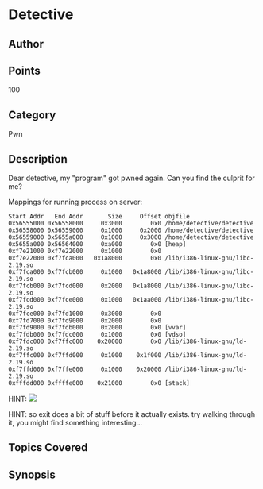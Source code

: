 # Detective
## Author

## Points
100
## Category
Pwn
## Description
Dear detective, my "program" got pwned again. Can you find the culprit for me? 

Mappings for running process on server:

	Start Addr   End Addr       Size     Offset objfile
	0x56555000 0x56558000     0x3000        0x0 /home/detective/detective
	0x56558000 0x56559000     0x1000     0x2000 /home/detective/detective
	0x56559000 0x5655a000     0x1000     0x3000 /home/detective/detective
	0x5655a000 0x56564000     0xa000        0x0 [heap]
	0xf7e21000 0xf7e22000     0x1000        0x0
	0xf7e22000 0xf7fca000   0x1a8000        0x0 /lib/i386-linux-gnu/libc-2.19.so
	0xf7fca000 0xf7fcb000     0x1000   0x1a8000 /lib/i386-linux-gnu/libc-2.19.so
	0xf7fcb000 0xf7fcd000     0x2000   0x1a8000 /lib/i386-linux-gnu/libc-2.19.so
	0xf7fcd000 0xf7fce000     0x1000   0x1aa000 /lib/i386-linux-gnu/libc-2.19.so
	0xf7fce000 0xf7fd1000     0x3000        0x0
	0xf7fd7000 0xf7fd9000     0x2000        0x0
	0xf7fd9000 0xf7fdb000     0x2000        0x0 [vvar]
	0xf7fdb000 0xf7fdc000     0x1000        0x0 [vdso]
	0xf7fdc000 0xf7ffc000    0x20000        0x0 /lib/i386-linux-gnu/ld-2.19.so
	0xf7ffc000 0xf7ffd000     0x1000    0x1f000 /lib/i386-linux-gnu/ld-2.19.so
	0xf7ffd000 0xf7ffe000     0x1000    0x20000 /lib/i386-linux-gnu/ld-2.19.so
	0xfffdd000 0xffffe000    0x21000        0x0 [stack]

HINT:
<img src="https://cdn.meme.am/cache/instances/folder489/500x/73105489.jpg" />

HINT:
so exit does a bit of stuff before it actually exists. try walking through it, you might find something interesting...
## Topics Covered

## Synopsis

